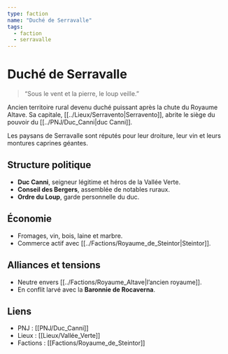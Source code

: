 ```yaml
---
type: faction
name: "Duché de Serravalle"
tags:
  - faction
  - serravalle
---
```


# Duché de Serravalle

> “Sous le vent et la pierre, le loup veille.”

Ancien territoire rural devenu duché puissant après la chute du Royaume Altave. Sa capitale, [[../Lieux/Serravento|Serravento]], abrite le siège du pouvoir du [[../PNJ/Duc_Canni|duc Canni]].

Les paysans de Serravalle sont réputés pour leur droiture, leur vin et leurs montures caprines géantes.

## Structure politique
- **Duc Canni**, seigneur légitime et héros de la Vallée Verte.  
- **Conseil des Bergers**, assemblée de notables ruraux.  
- **Ordre du Loup**, garde personnelle du duc.

## Économie
- Fromages, vin, bois, laine et marbre.
- Commerce actif avec [[../Factions/Royaume_de_Steintor|Steintor]].

## Alliances et tensions
- Neutre envers [[../Factions/Royaume_Altave|l’ancien royaume]].  
- En conflit larvé avec la **Baronnie de Rocaverna**.

## Liens
- PNJ : [[PNJ/Duc_Canni]]
- Lieux : [[Lieux/Vallée_Verte]]
- Factions : [[Factions/Royaume_de_Steintor]]
